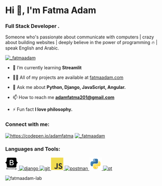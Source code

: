 <h1>Hi 👋, I'm Fatma Adam</h1>
<h3>Full Stack Developer .</h3>
<p> Someone who's passionate about communicate with computers | crazy about building websites | deeply believe in the 
  power of programming 🔥 | speak English and Arabic. </p>


<p align="left"> <a href="https://twitter.com/_fatmaadam" target="blank"><img src="https://img.shields.io/twitter/follow/_fatmaadam?logo=twitter&style=for-the-badge" alt="_fatmaadam" /></a> </p>

- 🌱 I’m currently learning **Streamlit**

- 👨‍💻 All of my projects are available at [fatmaadam.com](fatmaadam.com)

- 💬 Ask me about **Python, Django, JavaScript, Angular.**

- 📫 How to reach me **adamfatma201@gmail.com**

- ⚡ Fun fact **I love philosophy.**


<h3 align="left">Connect with me:</h3>
<p align="left">
<a href="https://codepen.io/https://codepen.io/adamfatma" target="blank"><img align="center" src="https://raw.githubusercontent.com/rahuldkjain/github-profile-readme-generator/master/src/images/icons/Social/codepen.svg" alt="https://codepen.io/adamfatma" height="30" width="40" /></a>
<a href="https://twitter.com/_fatmaadam" target="blank"><img align="center" src="https://raw.githubusercontent.com/rahuldkjain/github-profile-readme-generator/master/src/images/icons/Social/twitter.svg" alt="_fatmaadam" height="30" width="40" /></a>
</p>

<h3 align="left">Languages and Tools:</h3>
<p align="left"> <a href="https://getbootstrap.com" target="_blank" rel="noreferrer"> <img src="https://raw.githubusercontent.com/devicons/devicon/master/icons/bootstrap/bootstrap-plain-wordmark.svg" alt="bootstrap" width="40" height="40"/> </a> <a href="https://www.djangoproject.com/" target="_blank" rel="noreferrer"> <img src="https://cdn.worldvectorlogo.com/logos/django.svg" alt="django" width="40" height="40"/> </a> <a href="https://git-scm.com/" target="_blank" rel="noreferrer"> <img src="https://www.vectorlogo.zone/logos/git-scm/git-scm-icon.svg" alt="git" width="40" height="40"/> </a> <a href="https://developer.mozilla.org/en-US/docs/Web/JavaScript" target="_blank" rel="noreferrer"> <img src="https://raw.githubusercontent.com/devicons/devicon/master/icons/javascript/javascript-original.svg" alt="javascript" width="40" height="40"/> </a> <a href="https://postman.com" target="_blank" rel="noreferrer"> <img src="https://www.vectorlogo.zone/logos/getpostman/getpostman-icon.svg" alt="postman" width="40" height="40"/> </a> <a href="https://www.python.org" target="_blank" rel="noreferrer"> <img src="https://raw.githubusercontent.com/devicons/devicon/master/icons/python/python-original.svg" alt="python" width="40" height="40"/> </a> <a href="https://www.qt.io/" target="_blank" rel="noreferrer"> <img src="https://upload.wikimedia.org/wikipedia/commons/0/0b/Qt_logo_2016.svg" alt="qt" width="40" height="40"/> </a> </p>



<img align="left" src="https://github-readme-stats.vercel.app/api/top-langs?username=fatmaadam-lab&show_icons=true&locale=en&layout=compact" alt="fatmaadam-lab" />
